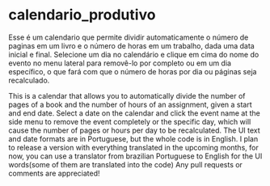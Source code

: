 # calendario_produtivo
Esse é um calendario que permite dividir automaticamente o número de paginas em um livro e o número de horas em um trabalho, dada uma data inicial e final. Selecione um dia no calendário e clique em cima do nome do evento no menu lateral para removê-lo por completo ou em um dia específico, o que fará com que o número de horas por dia ou páginas seja recalculado.

This is a calendar that allows you to automatically divide the number of pages of a book and the number of hours of an assignment, given a start and end date. Select a date on the calendar and click the event name at the side menu to remove the event completely or the specific day, which will cause the number of pages or hours per day to be recalculated. The UI text and date formats are in Portuguese, but the whole code is in English.
I plan to release a version with everything translated in the upcoming months, for now, you can use a translator from brazilian Portuguese to English for the UI words(some of them are translated into the code)
Any pull requests or comments are appreciated!
